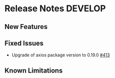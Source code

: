 # Release Notes DEVELOP

## New Features

## Fixed Issues
- Upgrade of axios package version to 0.19.0 [#413](https://github.com/keptn/keptn/issues/413)

## Known Limitations
